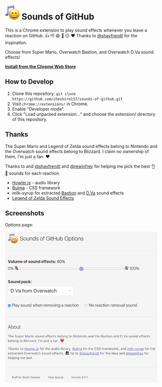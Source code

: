 # ![icon](extension/icon48.png) Sounds of GitHub

This is a Chrome extension to play sound effects whenever you leave a reaction on GitHub.
:thumbsup: :thumbsdown: :smile: :tada: :confused: :heart: Thanks to
[@shayfrendt](https://github.com/shayfrendt) for the inspiration.

Choose from Super Mario, Overwatch Bastion, and Overwatch D.Va sound effects!

**[Install from the Chrome Web Store](https://chrome.google.com/webstore/detail/sounds-of-github/dahmkeokilolnpmidacepocehjjhbhnp?hl=en-US&gl=US)**

## How to Develop

1. Clone this repository: `git clone https://github.com/cheshire137/sounds-of-github.git`
1. Visit `chrome://extensions/` in Chrome.
1. Enable "Developer mode".
1. Click "Load unpacked extension..." and choose the extension/ directory of this repository.

## Thanks

The Super Mario and Legend of Zelda sound effects belong to Nintendo and the
Overwatch sound effects belong to Blizzard. I claim no ownership of them, I'm
just a fan. :heart:

Thanks to and [@shayfrendt](https://github.com/shayfrendt) and [@rewinfrey](https://github.com/rewinfrey) for helping me pick the best :ok_hand: :100: sounds for each reaction.

- [Howler.js](https://github.com/goldfire/howler.js) - audio library
- [Bulma](http://bulma.io/documentation/elements/form/) - CSS framework
- milk-syrup for extracted [Bastion](http://milk-syrup.tumblr.com/bastion) and [D.Va](http://milk-syrup.tumblr.com/d.va) sound effects
- [Legend of Zelda Sound Effects](http://noproblo.dayjo.org/ZeldaSounds/)

## Screenshots

Options page:

![screenshot of options](https://raw.githubusercontent.com/cheshire137/sounds-of-github/master/screenshot.png)
